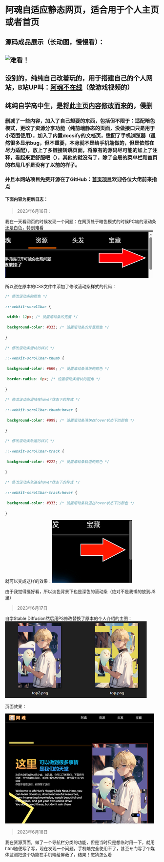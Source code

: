 # 阿魂自适应静态网页，适合用于个人主页或者首页

## 源码成品展示（长动图，慢慢看）：

## ![难看！](./README/zhanshi.gif)

## 没别的，纯纯自己改着玩的，用于搭建自己的个人网站，B站UP叫：[阿魂不在线](https://space.bilibili.com/1079805307)（做游戏视频的）

## 纯纯自学高中生，[是将此主页内容修改而来的](https://www.bilibili.com/video/BV19Y4y1B7Z5)，侵删

### 删减了一些内容，加入了自己想要的东西，包括但不限于：适配暗色模式，更改了资源分享功能（纯前端静态的页面，没做接口只是用于小范围使用），加入了内置docsify的文档页，适配了手机浏览器（虽然很多显示bug，但不重要，本身就不是给手机端做的，但是依然在尽力适配），放上了多链接转跳页面，将原有的源码尽可能的加上了注释，看起来更舒服吧（），其他的就没有了，除了全局的菜单栏和首页的布局几乎是没有了以前的样子。

### 并且本网站项目免费开源在了GitHub：[首页项目](https://github.com/night-soul/shouye)欢迎各位大佬前来指点

#### 下面内容为更新日志：

> 2023年6月16日：

我在一天看网页的时候发现一个问题：在网页处于暗色模式的时候PC端的滚动条还是白色，特别难看![难看！](./README/2023年6月16日.png)

所以说在原本的CSS文件中添加了修改滚动条样式的代码：

```CSS
/* 修改滚动条的颜色 */

::-webkit-scrollbar {

 width: 12px; /* 设置滚动条的宽度 */

 background-color: #333; /* 设置滚动条的背景颜色 */

}

/* 修改滚动条滑块的样式 */

::-webkit-scrollbar-thumb {

 background-color: #666; /* 设置滚动条滑块的颜色 */

 border-radius: 6px; /* 设置滚动条滑块的圆角 */

}

/* 修改滚动条滑块在hover状态下的样式 */

::-webkit-scrollbar-thumb:hover {

 background-color: #999; /* 设置滚动条滑块在hover状态下的颜色 */

}

/* 修改滚动条轨道的样式 */

::-webkit-scrollbar-track {

 background-color: #222; /* 设置滚动条轨道的颜色 */

}

/* 修改滚动条轨道在hover状态下的样式 */

::-webkit-scrollbar-track:hover {

 background-color: #333; /* 设置滚动条轨道在hover状态下的颜色 */

}
```

就可以变成这样的效果：![好看！！！！！](./README/2023年6月16日2.png)

由于我觉得挺好看，所以淡色背景下也是深色的滚动条（绝对不是我懒的放到JS里）



> 2023年6月17日

自学Stable Diffusion然后用PS修改替换了原本的个人介绍的主图：![浅色模式（左）深色模式（右）](./README/2023年6月17日.png)

页面效果：

<img src="./README/2023年6月17日2.png" alt="效果图" style="zoom:50%;" />

> 2023年6月18日

我在资源页面，做了一个导航栏分类的功能，但是当时只是想临时用一下，就用html随便写了写，现在发现一个问题，手机端完全使用不了，甚至专门写了个媒体监测把这个功能在手机端给屏蔽了，结果！您猜怎么着
